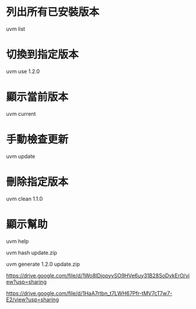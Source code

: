 # 列出所有已安裝版本
uvm list

# 切換到指定版本
uvm use 1.2.0

# 顯示當前版本
uvm current

# 手動檢查更新
uvm update

# 刪除指定版本
uvm clean 1.1.0

# 顯示幫助
uvm help

uvm hash update.zip

uvm generate 1.2.0 update.zip

https://drive.google.com/file/d/1Wo8IDjopyvSO9HVe6uy31B28SoDvkErO/view?usp=sharing

https://drive.google.com/file/d/1HaA7rtbn_t7LWH67Pfr-tMV7cT7w7-E2/view?usp=sharing